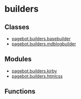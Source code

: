 # builders

## Classes

* [pagebot.builders.basebuilder](basebuilder)
* [pagebot.builders.mdblogbuilder](mdblogbuilder)

## Modules

* [pagebot.builders.kirby](kirby)
* [pagebot.builders.htmlcss](htmlcss)

## Functions

